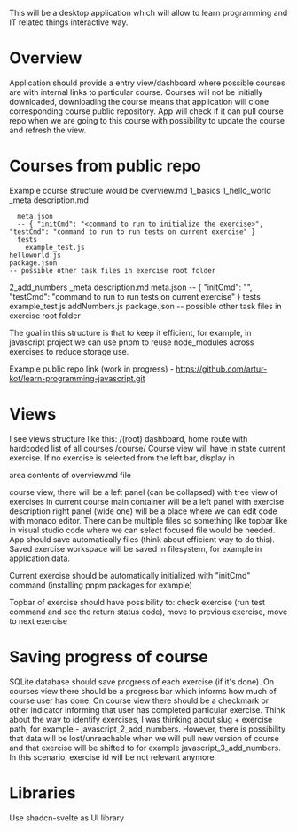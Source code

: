 This will be a desktop application which will allow to learn programming and IT related things interactive way.

# Overview
Application should provide a entry view/dashboard where possible courses are with internal links to particular course.
Courses will not be initially downloaded, downloading the course means that application will clone corresponding course public repository.
App will check if it can pull course repo when we are going to this course with possibility to update the course and refresh the view.

# Courses from public repo
Example course structure would be
overview.md
1_basics
  1_hello_world
    _meta
      description.md

      meta.json
      -- { "initCmd": "<command to run to initialize the exercise>", "testCmd": "command to run to run tests on current exercise" }
      tests
        example_test.js
    helloworld.js
    package.json
    -- possible other task files in exercise root folder
  2_add_numbers
    _meta
      description.md
      meta.json
      -- { "initCmd": "<command to run to initialize the exercise>", "testCmd": "command to run to run tests on current exercise" }
      tests
        example_test.js
    addNumbers.js
    package.json
    -- possible other task files in exercise root folder
  

The goal in this structure is that to keep it efficient, for example, in javascript project we can use pnpm to reuse node_modules across exercises to reduce storage use.

Example public repo link (work in progress) - https://github.com/artur-kot/learn-programming-javascript.git

# Views
I see views structure like this:
/(root) 
  dashboard, home route with hardcoded list of all courses
/course/<slug>
  Course view will have in state current exercise.
  If no exercise is selected from the left bar, display in <main> area contents of overview.md file

  course view, there will be a left panel (can be collapsed) with tree view of exercises in current course
  main container will be a left panel with exercise description
  right panel (wide one) will be a place where we can edit code with monaco editor. There can be multiple files so something like topbar like in visual studio code
  where we can select focused file would be needed. App should save automatically files (think about efficient way to do this). Saved exercise workspace will be saved in filesystem, for example in application data.

  Current exercise should be automatically initialized with "initCmd" command (installing pnpm packages for example)

  Topbar of exercise should have possibility to: check exercise (run test command and see the return status code), move to previous exercise, move to next exercise

# Saving progress of course
SQLite database should save progress of each exercise (if it's done).
On courses view there should be a progress bar which informs how much of course user has done.
On course view there should be a checkmark or other indicator informing that user has completed particular exercise.
Think about the way to identify exercises, I was thinking about slug + exercise path, for example - javascript_2_add_numbers. However, there is possibility that data will be lost/unreachable when we will pull new version of course and that exercise will be shifted to for example javascript_3_add_numbers. In this scenario, exercise id will be not relevant anymore.

# Libraries
Use shadcn-svelte as UI library